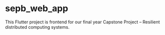 # sepb_web_app

This Flutter project is frontend for our final year Capstone Project – Resilient distributed computing systems.

